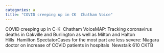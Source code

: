 ```yaml
---
categories: a
title: "COVID creeping up in CK  Chatham Voice"
---
```

COVID creeping up in C-K&nbsp;&nbsp;Chatham VoiceMAP: Tracking coronavirus deaths in Oakville and Burlington as well as Milton and Halton Hills&nbsp;&nbsp;Hamilton SpectatorCases for the most part are less severe: Niagara doctor on increase of COVID patients in hospitals&nbsp;&nbsp;Newstalk 610 CKTB